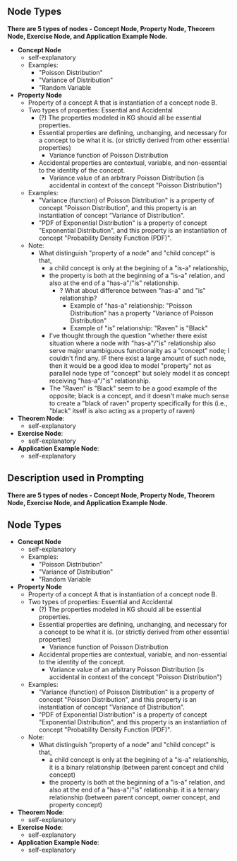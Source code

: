 ## Node Types
**There are 5 types of nodes - Concept Node, Property Node, Theorem Node, Exercise Node, and Application Example Node.**
- **Concept Node** 
  - self-explanatory
  - Examples: 
    - "Poisson Distribution"
    - "Variance of Distribution"
    - "Random Variable
- **Property Node** 
  - Property of a concept A that is instantiation of a concept node B.
  - Two types of properties: Essential and Accidental
    - (?) The properties modeled in KG should all be essential properties. 
    - Essential properties are defining, unchanging, and necessary for a concept to be what it is. (or strictly derived from other essential properties)
      - Variance function of Poisson Distribution
    - Accidental properties are contextual, variable, and non-essential to the identity of the concept.
      - Variance value of an arbitrary Poisson Distribution (is accidental in context of the concept "Poisson Distribution")
  - Examples: 
    - "Variance (function) of Poisson Distribution" is a property of concept "Poisson Distribution", and this property is an instantiation of concept "Variance of Distribution".
    - "PDF of Exponential Distribution" is a property of concept "Exponential Distribution", and this property is an instantiation of concept "Probability Density Function (PDF)".
  - Note:
    - What distinguish "property of a node" and "child concept" is that, 
      - a child concept is only at the begining of a "is-a" relationship, 
      - the property is both at the beginning of a "is-a" relation, and also at the end of a "has-a"/"is" relationship.
        - ? What about difference between "has-a" and "is" relationship?
          - Example of "has-a" relationship: "Poisson Distribution" has a property "Variance of Poisson Distribution"
          - Example of "is" relationship: "Raven" is "Black"
      - I've thought through the question "whether there exist situation where a node with "has-a"/"is" relationship also serve major unambiguous functionality as a "concept" node; I couldn't find any. IF there exist a large amount of such node, then it would be a good idea to model "property" not as parallel node type of "concept" but solely model it as concept receiving "has-a"/"is" relationship.
      - The "Raven" is "Black" seem to be a good example of the opposite; black is a concept, and it doesn't make much sense to create a "black of raven" property specifically for this (i.e., "black" itself is also acting as a property of raven)
- **Theorem Node**:
  - self-explanatory
- **Exercise Node**:
  - self-explanatory
- **Application Example Node**:
  - self-explanatory



## Description used in Prompting

**There are 5 types of nodes - Concept Node, Property Node, Theorem Node, Exercise Node, and Application Example Node.**
## Node Types

- **Concept Node** 
  - self-explanatory
  - Examples: 
    - "Poisson Distribution"
    - "Variance of Distribution"
    - "Random Variable
- **Property Node** 
  - Property of a concept A that is instantiation of a concept node B.
  - Two types of properties: Essential and Accidental
    - (?) The properties modeled in KG should all be essential properties. 
    - Essential properties are defining, unchanging, and necessary for a concept to be what it is. (or strictly derived from other essential properties)
      - Variance function of Poisson Distribution
    - Accidental properties are contextual, variable, and non-essential to the identity of the concept.
      - Variance value of an arbitrary Poisson Distribution (is accidental in context of the concept "Poisson Distribution")
  - Examples: 
    - "Variance (function) of Poisson Distribution" is a property of concept "Poisson Distribution", and this property is an instantiation of concept "Variance of Distribution".
    - "PDF of Exponential Distribution" is a property of concept "Exponential Distribution", and this property is an instantiation of concept "Probability Density Function (PDF)".
  - Note:
    - What distinguish "property of a node" and "child concept" is that, 
      - a child concept is only at the begining of a "is-a" relationship, it is a binary relationship (between parent concept and child concept)
      - the property is both at the beginning of a "is-a" relation, and also at the end of a "has-a"/"is" relationship. it is a ternary relationship (between parent concept, owner concept, and property concept)
- **Theorem Node**:
  - self-explanatory
- **Exercise Node**:
  - self-explanatory
- **Application Example Node**:
  - self-explanatory

